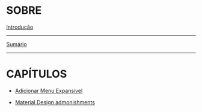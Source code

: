 # SOBRE

[Introdução](README.md)

---

[Sumário](BOOKSUMMARY.md)

---

# CAPÍTULOS

- [Adicionar Menu Expansível](Capitulo-1/README.md)

- [Material Design admonishments](Capitulo-2/README.md)